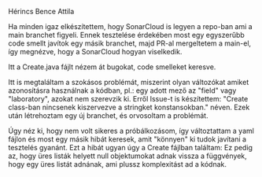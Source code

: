 Hérincs Bence Attila

Ha minden igaz elkészítettem, hogy SonarCloud is legyen a repo-ban ami a main branchet figyeli. Ennek tesztelése érdekében most egy egyszerűbb code smellt javítok egy másik branchet, majd PR-al mergeltetem a main-el, így megnézve, hogy a SonarCloud hogyan viselkedik.

Itt a Create.java fájlt nézem át bugokat, code smelleket keresve.

Itt is megtaláltam a szokásos problémát, miszerint olyan változókat amiket azonosításra használnak a kódban, pl.: egy adott mező az "field" vagy "laboratory", azokat nem szerevzik ki. Erről Issue-t is készítettem: "Create class-ban nincsenek kiszervezve a stringket konstansokban." néven. Ezek után létrehoztam egy új branchet, és orvosoltam a problémát.

Úgy néz ki, hogy nem volt sikeres a próbálkozásom, így változtattam a yaml fájlon és most egy másik hibát keresek, amit "könnyen" ki tudok javítani a tesztelés gyanánt.
Ezt a hibát ugyan úgy a Create fájlban találtam: Ez pedig az, hogy üres listák helyett null objektumokat adnak vissza a függvények, hogy egy üres listát adnának, ami plussz komplexitást ad a kódnak.
